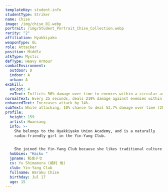 ```yaml
---
templateKey: student-info
studentType: Striker
name: Chise
image: /img/chise_01.webp
portrait: /img/Student_Portrait_Chise_Collection.webp
rarity: "2"
affiliation: Hyakkiyako
weaponType: GL
role: Attacker
position: Middle
atkType: Mystic
defType: Heavy Armour
combatEnvironment:
  outdoor: D
  indoor: A
  urban: A
exSkill:
  exCost: 4
  exText: Inflicts 56% damage over time to enemies within a circular area (10 sec).
normalText: Every 25 seconds, deals 219% damage against enemies within a circular area.
enhancedText: Increases attack by 14%.
subText: While attacking, 10% chance to deal 53.7% damage over time (20 sec) (CD 5 sec)
profile:
  height: 159
  artist: Hwansang
  info: >-
    She belongs to the Hyakkiyako Union Academy, and is a naturally
    radio-friendly girl in the Yin-Yang Club.


    She joined the Yin-Yang Club because she likes traditional culture like haiku. She has a mysterious atmosphere that exudes from her appearance and gestures, which makes her the target of envy among the students of Hyakkiyako, but she is hardly aware of it.
  hobbies: "Haiku "
  jpname: 和楽チセ
  cv: Yu Shimamura (嶋村 侑)
  club: Yin-Yang Club
  fullname: Waraku Chise
  birthday: Jul 17
  age: 15
---
```

